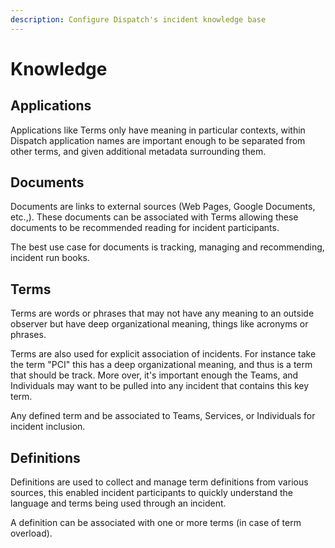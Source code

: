 ```yaml
---
description: Configure Dispatch's incident knowledge base
---
```


# Knowledge

## Applications

Applications like Terms only have meaning in particular contexts, within Dispatch application names are important enough to be separated from other terms, and given additional metadata surrounding them.

## Documents

Documents are links to external sources \(Web Pages, Google Documents, etc.,\). These documents can be associated with Terms allowing these documents to be recommended reading for incident participants.

The best use case for documents is tracking, managing and recommending, incident run books.

## Terms

Terms are words or phrases that may not have any meaning to an outside observer but have deep organizational meaning, things like acronyms or phrases.

Terms are also used for explicit association of incidents. For instance take the term "PCI" this has a deep organizational meaning, and thus is a term that should be track. More over, it's important enough the Teams, and Individuals may want to be pulled into any incident that contains this key term.

Any defined term and be associated to Teams, Services, or Individuals for incident inclusion.

## Definitions

Definitions are used to collect and manage term definitions from various sources, this enabled incident participants to quickly understand the language and terms being used through an incident.

A definition can be associated with one or more terms \(in case of term overload\).

